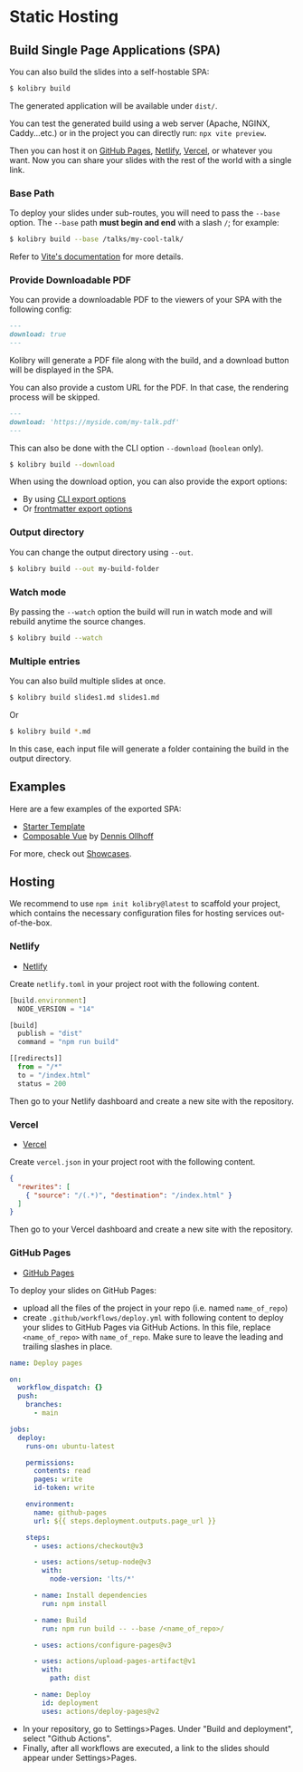 
# Static Hosting

## Build Single Page Applications (SPA)

You can also build the slides into a self-hostable SPA:

```bash
$ kolibry build
```

The generated application will be available under `dist/`.

You can test the generated build using a web server (Apache, NGINX, Caddy...etc.) or in the project you can directly run: `npx vite preview`.

Then you can host it on [GitHub Pages](https://pages.github.com/), [Netlify](https://netlify.app/), [Vercel](https://vercel.com/), or whatever you want. Now you can share your slides with the rest of the world with a single link.

### Base Path

To deploy your slides under sub-routes, you will need to pass the `--base` option. The `--base` path **must begin and end** with a slash `/`; for example:

```bash
$ kolibry build --base /talks/my-cool-talk/
```

Refer to [Vite's documentation](https://vitejs.dev/guide/build.html#public-base-path) for more details.

### Provide Downloadable PDF

You can provide a downloadable PDF to the viewers of your SPA with the following config:

```md
---
download: true
---
```

Kolibry will generate a PDF file along with the build, and a download button will be displayed in the SPA.

You can also provide a custom URL for the PDF. In that case, the rendering process will be skipped.

```md
---
download: 'https://myside.com/my-talk.pdf'
---
```

This can also be done with the CLI option `--download` (`boolean` only).

```bash
$ kolibry build --download
```

When using the download option, you can also provide the export options:

* By using [CLI export options](/guide/exporting.html)
* Or [frontmatter export options](/custom/#frontmatter-configures)

### Output directory

You can change the output directory using `--out`.

```bash
$ kolibry build --out my-build-folder
```

### Watch mode

By passing the `--watch` option the build will run in watch mode and will rebuild anytime the source changes.

```bash
$ kolibry build --watch
```

### Multiple entries

You can also build multiple slides at once.

```bash
$ kolibry build slides1.md slides1.md
```

Or

```bash
$ kolibry build *.md
```

In this case, each input file will generate a folder containing the build in the output directory.

## Examples

Here are a few examples of the exported SPA:

- [Starter Template](https://kolibry.dev/demo/starter)
- [Composable Vue](https://talks.nyxb.me/2023/github-webinar) by [Dennis Ollhoff](https://github.com/nyxb)

For more, check out [Showcases](/showcases).

## Hosting

We recommend to use `npm init kolibry@latest` to scaffold your project, which contains the necessary configuration files for hosting services out-of-the-box.

### Netlify

- [Netlify](https://netlify.com/)

Create `netlify.toml` in your project root with the following content.

```ts
[build.environment]
  NODE_VERSION = "14"

[build]
  publish = "dist"
  command = "npm run build"

[[redirects]]
  from = "/*"
  to = "/index.html"
  status = 200
```

Then go to your Netlify dashboard and create a new site with the repository.

### Vercel

- [Vercel](https://vercel.com/)

Create `vercel.json` in your project root with the following content.

```json
{
  "rewrites": [
    { "source": "/(.*)", "destination": "/index.html" }
  ]
}
```

Then go to your Vercel dashboard and create a new site with the repository.

### GitHub Pages

- [GitHub Pages](https://pages.github.com/)

To deploy your slides on GitHub Pages:
- upload all the files of the project in your repo (i.e. named `name_of_repo`)
- create `.github/workflows/deploy.yml` with following content to deploy your slides to GitHub Pages via GitHub Actions. In this file, replace `<name_of_repo>` with `name_of_repo`. Make sure to leave the leading and trailing slashes in place.

```yaml
name: Deploy pages

on:
  workflow_dispatch: {}
  push:
    branches:
      - main

jobs:
  deploy:
    runs-on: ubuntu-latest

    permissions:
      contents: read
      pages: write
      id-token: write

    environment:
      name: github-pages
      url: ${{ steps.deployment.outputs.page_url }}

    steps:
      - uses: actions/checkout@v3

      - uses: actions/setup-node@v3
        with:
          node-version: 'lts/*'

      - name: Install dependencies
        run: npm install

      - name: Build
        run: npm run build -- --base /<name_of_repo>/

      - uses: actions/configure-pages@v3

      - uses: actions/upload-pages-artifact@v1
        with:
          path: dist

      - name: Deploy
        id: deployment
        uses: actions/deploy-pages@v2
```
- In your repository, go to Settings>Pages. Under "Build and deployment", select "Github Actions".
- Finally, after all workflows are executed, a link to the slides should appear under Settings>Pages.
